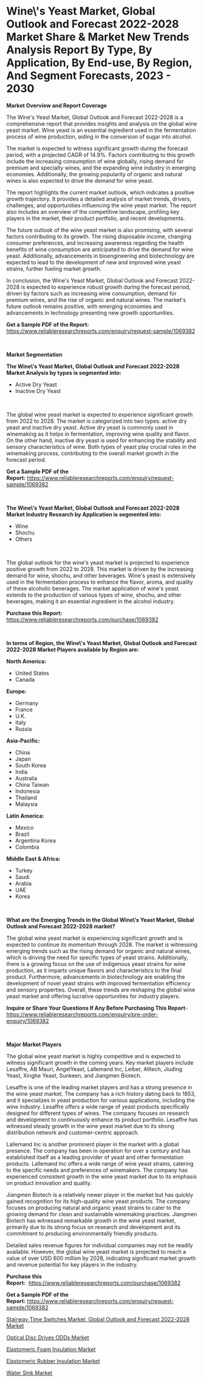 <p><h1>Wine\'s Yeast Market, Global Outlook and Forecast 2022-2028 Market Share & Market New Trends Analysis Report By Type, By Application, By End-use, By Region, And Segment Forecasts, 2023 - 2030</h1></p><p><strong>Market Overview and Report Coverage</strong></p>
<p><p>The Wine's Yeast Market, Global Outlook and Forecast 2022-2028 is a comprehensive report that provides insights and analysis on the global wine yeast market. Wine yeast is an essential ingredient used in the fermentation process of wine production, aiding in the conversion of sugar into alcohol.</p><p>The market is expected to witness significant growth during the forecast period, with a projected CAGR of 14.9%. Factors contributing to this growth include the increasing consumption of wine globally, rising demand for premium and specialty wines, and the expanding wine industry in emerging economies. Additionally, the growing popularity of organic and natural wines is also expected to drive the demand for wine yeast.</p><p>The report highlights the current market outlook, which indicates a positive growth trajectory. It provides a detailed analysis of market trends, drivers, challenges, and opportunities influencing the wine yeast market. The report also includes an overview of the competitive landscape, profiling key players in the market, their product portfolio, and recent developments.</p><p>The future outlook of the wine yeast market is also promising, with several factors contributing to its growth. The rising disposable income, changing consumer preferences, and increasing awareness regarding the health benefits of wine consumption are anticipated to drive the demand for wine yeast. Additionally, advancements in bioengineering and biotechnology are expected to lead to the development of new and improved wine yeast strains, further fueling market growth.</p><p>In conclusion, the Wine's Yeast Market, Global Outlook and Forecast 2022-2028 is expected to experience robust growth during the forecast period, driven by factors such as increasing wine consumption, demand for premium wines, and the rise of organic and natural wines. The market's future outlook remains positive, with emerging economies and advancements in technology presenting new growth opportunities.</p></p>
<p><strong>Get a Sample PDF of the Report:</strong> <a href="https://www.reliableresearchreports.com/enquiry/request-sample/1069382">https://www.reliableresearchreports.com/enquiry/request-sample/1069382</a></p>
<p>&nbsp;</p>
<p><strong>Market Segmentation</strong></p>
<p><strong>The Wine\'s Yeast Market, Global Outlook and Forecast 2022-2028 Market Analysis by types is segmented into:</strong></p>
<p><ul><li>Active Dry Yeast</li><li>Inactive Dry Yeast</li></ul></p>
<p>&nbsp;</p>
<p><p>The global wine yeast market is expected to experience significant growth from 2022 to 2028. The market is categorized into two types: active dry yeast and inactive dry yeast. Active dry yeast is commonly used in winemaking as it helps in fermentation, improving wine quality and flavor. On the other hand, inactive dry yeast is used for enhancing the stability and sensory characteristics of wine. Both types of yeast play crucial roles in the winemaking process, contributing to the overall market growth in the forecast period.</p></p>
<p><strong>Get a Sample PDF of the Report:</strong>&nbsp;<a href="https://www.reliableresearchreports.com/enquiry/request-sample/1069382">https://www.reliableresearchreports.com/enquiry/request-sample/1069382</a></p>
<p>&nbsp;</p>
<p><strong>The Wine\'s Yeast Market, Global Outlook and Forecast 2022-2028 Market Industry Research by Application is segmented into:</strong></p>
<p><ul><li>Wine</li><li>Shochu</li><li>Others</li></ul></p>
<p>&nbsp;</p>
<p><p>The global outlook for the wine's yeast market is projected to experience positive growth from 2022 to 2028. This market is driven by the increasing demand for wine, shochu, and other beverages. Wine's yeast is extensively used in the fermentation process to enhance the flavor, aroma, and quality of these alcoholic beverages. The market application of wine's yeast extends to the production of various types of wine, shochu, and other beverages, making it an essential ingredient in the alcohol industry.</p></p>
<p><strong>Purchase this Report:</strong>&nbsp; <a href="https://www.reliableresearchreports.com/purchase/1069382">https://www.reliableresearchreports.com/purchase/1069382</a></p>
<p>&nbsp;</p>
<p><strong>In terms of Region, the Wine\'s Yeast Market, Global Outlook and Forecast 2022-2028 Market Players available by Region are:</strong></p>
<p>
    <p> <strong> North America: </strong>
        <ul>
            <li>United States</li>
            <li>Canada</li>
        </ul>
        </p> 
    <p> <strong> Europe: </strong>
        <ul>
            <li>Germany</li>
            <li>France</li>
            <li>U.K.</li>
            <li>Italy</li>
            <li>Russia</li>
        </ul>
        </p> 
    <p> <strong> Asia-Pacific: </strong>
        <ul>
            <li>China</li>
            <li>Japan</li>
            <li>South Korea</li>
            <li>India</li>
            <li>Australia</li>
            <li>China Taiwan</li>
            <li>Indonesia</li>
            <li>Thailand</li>
            <li>Malaysia</li>
        </ul>
        </p> 
    <p> <strong> Latin America: </strong>
        <ul>
            <li>Mexico</li>
            <li>Brazil</li>
            <li>Argentina Korea</li>
            <li>Colombia</li>
        </ul>
        </p> 
    <p> <strong> Middle East & Africa: </strong>
        <ul>
            <li>Turkey</li>
            <li>Saudi</li>
            <li>Arabia</li>
            <li>UAE</li>
            <li>Korea</li>
        </ul>
    </p>
    </p>
<p>&nbsp;</p>
<p><strong>What are the Emerging Trends in the Global Wine\'s Yeast Market, Global Outlook and Forecast 2022-2028 market?</strong></p>
<p><p>The global wine yeast market is experiencing significant growth and is expected to continue its momentum through 2028. The market is witnessing emerging trends such as the rising demand for organic and natural wines, which is driving the need for specific types of yeast strains. Additionally, there is a growing focus on the use of indigenous yeast strains for wine production, as it imparts unique flavors and characteristics to the final product. Furthermore, advancements in biotechnology are enabling the development of novel yeast strains with improved fermentation efficiency and sensory properties. Overall, these trends are reshaping the global wine yeast market and offering lucrative opportunities for industry players.</p></p>
<p><strong>Inquire or Share Your Questions If Any Before Purchasing This Report</strong>- <a href="https://www.reliableresearchreports.com/enquiry/pre-order-enquiry/1069382">https://www.reliableresearchreports.com/enquiry/pre-order-enquiry/1069382</a></p>
<p>&nbsp;</p>
<p><strong>Major Market Players</strong></p>
<p><p>The global wine yeast market is highly competitive and is expected to witness significant growth in the coming years. Key market players include Lesaffre, AB Mauri, AngelYeast, Lallemand Inc, Leiber, Alltech, Jiuding Yeast, Xinghe Yeast, Sunkeen, and Jiangmen Biotech. </p><p>Lesaffre is one of the leading market players and has a strong presence in the wine yeast market. The company has a rich history dating back to 1853, and it specializes in yeast production for various applications, including the wine industry. Lesaffre offers a wide range of yeast products specifically designed for different types of wines. The company focuses on research and development to continuously enhance its product portfolio. Lesaffre has witnessed steady growth in the wine yeast market due to its strong distribution network and customer-centric approach.</p><p>Lallemand Inc is another prominent player in the market with a global presence. The company has been in operation for over a century and has established itself as a leading provider of yeast and other fermentation products. Lallemand Inc offers a wide range of wine yeast strains, catering to the specific needs and preferences of winemakers. The company has experienced consistent growth in the wine yeast market due to its emphasis on product innovation and quality.</p><p>Jiangmen Biotech is a relatively newer player in the market but has quickly gained recognition for its high-quality wine yeast products. The company focuses on producing natural and organic yeast strains to cater to the growing demand for clean and sustainable winemaking practices. Jiangmen Biotech has witnessed remarkable growth in the wine yeast market, primarily due to its strong focus on research and development and its commitment to producing environmentally friendly products.</p><p>Detailed sales revenue figures for individual companies may not be readily available. However, the global wine yeast market is projected to reach a value of over USD 600 million by 2028, indicating significant market growth and revenue potential for key players in the industry.</p></p>
<p><strong>Purchase this Report:</strong>&nbsp;&nbsp;<a href="https://www.reliableresearchreports.com/purchase/1069382">https://www.reliableresearchreports.com/purchase/1069382</a></p>
<p></p>
<p><strong>Get a Sample PDF of the Report:</strong>&nbsp;<a href="https://www.reliableresearchreports.com/enquiry/request-sample/1069382">https://www.reliableresearchreports.com/enquiry/request-sample/1069382</a></p>
<p><p><a href="https://github.com/BryceTownsendr/Market-Research-Report-List-1/blob/main/stairway-time-switches-market-global-outlook-and-forecast-2022-2028-market.md">Stairway Time Switches Market, Global Outlook and Forecast 2022-2028 Market</a></p><p><a href="https://www.reportprime.com/optical-disc-drives-odds-r3897">Optical Disc Drives ODDs Market</a></p><p><a href="https://medium.com/@alesiabrahimi58/elastomeric-foam-insulation-market-size-growth-forecast-2023-2030-a58450a71514">Elastomeric Foam Insulation Market</a></p><p><a href="https://medium.com/@kyliemorgan1913/elastomeric-rubber-insulation-market-size-growth-forecast-2023-2030-3da14dc19842">Elastomeric Rubber Insulation Market</a></p><p><a href="https://www.linkedin.com/pulse/water-sink-market-size-growth-forecast-from-2023-2030-hxo3e/">Water Sink Market</a></p></p>